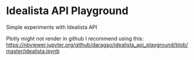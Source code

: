# Idealista API Playground

Simple experiments with Idealista API

Plotly might not render in github I recommend using this: https://nbviewer.jupyter.org/github/daragao/idealista_api_playground/blob/master/idealista.ipynb
